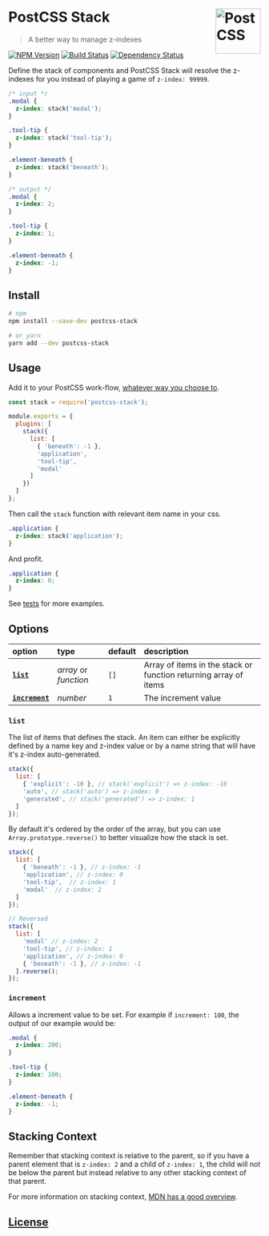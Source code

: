 # PostCSS Stack [<img src="https://postcss.github.io/postcss/logo.svg" alt="PostCSS" width="90" height="90" align="right">][postcss]
> A better way to manage z-indexes

[![NPM Version][npm-img]][npm-url]
[![Build Status][cli-img]][cli-url]
[![Dependency Status][david-img]][david-url] 

Define the stack of components and PostCSS Stack will resolve the z-indexes for you instead of playing a game of `z-index: 99999`.

```css
/* input */
.modal {
  z-index: stack('modal');
}

.tool-tip {
  z-index: stack('tool-tip');
}

.element-beneath {
  z-index: stack('beneath');
}
```


```css
/* output */
.modal {
  z-index: 2;
}

.tool-tip {
  z-index: 1;
}

.element-beneath {
  z-index: -1;
}
```


## Install ##

```sh
# npm
npm install --save-dev postcss-stack

# or yarn
yarn add --dev postcss-stack
```


## Usage ##

Add it to your PostCSS work-flow, [whatever way you choose to](https://github.com/postcss/postcss#usage).

```js
const stack = require('postcss-stack');

module.exports = {
  plugins: [
    stack({
      list: [
        { 'beneath': -1 },
        'application',
        'tool-tip',
        'modal'
      ]
    })
  ]
};
```

Then call the `stack` function with relevant item name in your css.

```css
.application {
  z-index: stack('application');
}
```

And profit.

```css
.application {
  z-index: 0;
}
```

See [tests](./test/) for more examples.

## Options ##

option | type | default | description
:--- |:--- |:--- |:--- 
[**`list`**](#list) | _array_ or _function_ | `[]` |  Array of items in the stack or function returning array of items
[**`increment`**](#increment) | _number_ | `1` | The increment value 

### `list`
The list of items that defines the stack. An item can either be explicitly defined by a name key and z-index value or by a name string that will have it's z-index auto-generated.

```js
stack({
  list: [
    { 'explicit': -10 }, // stack('explicit') => z-index: -10
    'auto', // stack('auto') => z-index: 0
    'generated', // stack('generated') => z-index: 1
  ]
});
```

By default it's ordered by the order of the array, but you can use `Array.prototype.reverse()` to better visualize how the stack is set.


```js
stack({
  list: [
    { 'beneath': -1 }, // z-index: -1
    'application', // z-index: 0
    'tool-tip',  // z-index: 1
    'modal'  // z-index: 2
  ]
});

// Reversed
stack({
  list: [
    'modal' // z-index: 2
    'tool-tip', // z-index: 1
    'application', // z-index: 0
    { 'beneath': -1 }, // z-index: -1
  ].reverse();
});
```


### `increment`

Allows a increment value to be set. For example if `increment: 100`, the output of our example would be:

```css
.modal {
  z-index: 200;
}

.tool-tip {
  z-index: 100;
}

.element-beneath {
  z-index: -1;
}
```

## Stacking Context ##

Remember that stacking context is relative to the parent, so if you have a parent element that is `z-index: 2` and a child of `z-index: 1`, the child will not be below the parent but instead relative to any other stacking context of that parent. 

For more information on stacking context, [MDN has a good overview](https://developer.mozilla.org/en-US/docs/Web/CSS/CSS_Positioning/Understanding_z_index/The_stacking_context).


## [License](./LICENSE) ##


[david-img]: https://img.shields.io/david/philipbordallo/postcss-stack.svg
[david-url]: https://david-dm.org/philipbordallo/postcss-stack

[cli-img]: https://img.shields.io/travis/philipbordallo/postcss-stack.svg
[cli-url]: https://travis-ci.org/philipbordallo/postcss-stack

[npm-img]: https://img.shields.io/npm/v/postcss-stack.svg
[npm-url]: https://www.npmjs.com/package/postcss-stack

[postcss]: https://github.com/postcss/postcss
